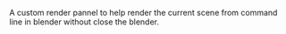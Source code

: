 A custom render pannel to help render the current scene from command line in blender without close the blender.
